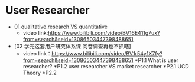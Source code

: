 User Researcher
==========
* [01 qualitative research VS quantitative](https://github.com/sun-ting-claire/user-researcher/tree/main/note)
    * video link:https://www.bilibili.com/video/BV16E411g7ux?from=search&seid=13086503447398488651
* [02 学完这套用户研究体系课 问卷调查再也不抓瞎]
    * video link：https://www.bilibili.com/video/BV1r54y1X7fy?from=search&seid=13086503447398488651
    *P1.1 What is user researcher? 
    *P1.2 user researcher VS market researcher
    *P2.1 UCD Theory
    *P2.2 
